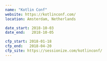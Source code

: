 ```yaml
---
name: "Kotlin Conf"
website: https://kotlinconf.com/
location: Amsterdam, Netherlands

date_start: 2018-10-03
date_end:   2018-10-05

cfp_start: 2018-01-18
cfp_end:   2018-04-20
cfp_site: https://sessionize.com/kotlinconf/
---
```


